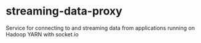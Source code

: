 # streaming-data-proxy
Service for connecting to and streaming data from applications running on Hadoop YARN with socket.io
